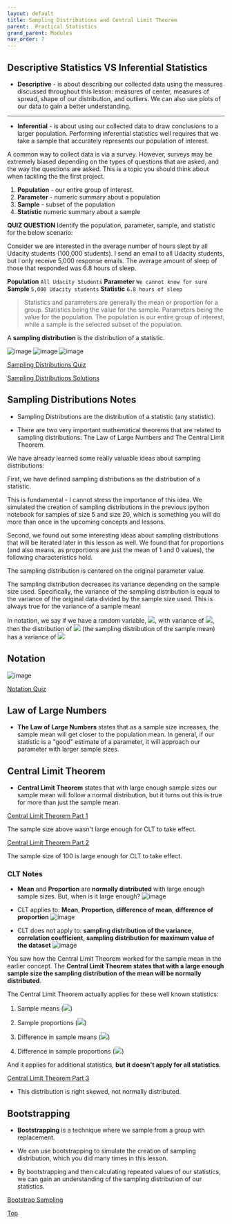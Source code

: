 ```yaml
---
layout: default
title: Sampling Distributions and Central Limit Theorem
parent:  Practical Statistics
grand_parent: Modules
nav_order: 7
---
```


## Descriptive Statistics VS Inferential Statistics

 * **Descriptive** - is about describing our collected data using the measures discussed throughout this lesson: measures of center, measures of spread, shape of our distribution, and outliers. We can also use plots of our data to gain a better understanding.

 ---

 * **Inferential** -  is about using our collected data to draw conclusions to a larger population. Performing inferential statistics well requires that we take a sample that accurately represents our population of interest.

A common way to collect data is via a survey. However, surveys may be extremely biased depending on the types of questions that are asked, and the way the questions are asked. This is a topic you should think about when tackling the the first project.

1. **Population** - our entire group of interest.
2. **Parameter** - numeric summary about a population
3. **Sample** - subset of the population
4. **Statistic** numeric summary about a sample

**QUIZ QUESTION**
Identify the population, parameter, sample, and statistic for the below scenario:

Consider we are interested in the average number of hours slept by all Udacity students (100,000 students). I send an email to all Udacity students, but I only receive 5,000 response emails. The average amount of sleep of those that responded was 6.8 hours of sleep.

**Population** `All Udacity Students`
**Parameter** `We cannot know for sure`
**Sample** `5,000 Udacity students`
**Statistic** `6.8 hours of sleep`


>Statistics and parameters are generally the mean or proportion for a group. Statistics being the value for the sample. Parameters being the value for the population. The population is our entire group of interest, while a sample is the selected subset of the population.

A **sampling distribution** is the distribution of a statistic.

![image](/practical_statistics/003.png)
![image](/practical_statistics/004.png)
![image](/practical_statistics/005.png)

[Sampling Distributions Quiz](https://nbviewer.jupyter.org/github/m-soro/Data_Analyst/blob/main/modules/practical_statistics/Sampling_Distributions_Quiz.ipynb)

[Sampling Distributions Solutions](https://nbviewer.jupyter.org/github/m-soro/Data_Analyst/blob/main/modules/practical_statistics/Sampling_Distributions_Solutions.ipynb)


## Sampling Distributions Notes

* Sampling Distributions are the distribution of a statistic (any statistic).

* There are two very important mathematical theorems that are related to sampling distributions: The Law of Large Numbers and The Central Limit Theorem.

We have already learned some really valuable ideas about sampling distributions:

First, we have defined sampling distributions as the distribution of a statistic.

This is fundamental - I cannot stress the importance of this idea. We simulated the creation of sampling distributions in the previous ipython notebook for samples of size 5 and size 20, which is something you will do more than once in the upcoming concepts and lessons.

Second, we found out some interesting ideas about sampling distributions that will be iterated later in this lesson as well. We found that for proportions (and also means, as proportions are just the mean of 1 and 0 values), the following characteristics hold.

The sampling distribution is centered on the original parameter value.

The sampling distribution decreases its variance depending on the sample size used. Specifically, the variance of the sampling distribution is equal to the variance of the original data divided by the sample size used. This is always true for the variance of a sample mean!

In notation, we say if we have a random variable, <img src="https://render.githubusercontent.com/render/math?math=\LARGE\bar{X}">, with variance of <img src="https://render.githubusercontent.com/render/math?math=\LARGE\sigma^{2}">, then the distribution of <img src="https://render.githubusercontent.com/render/math?math=\LARGE\bar{X}"> (the sampling distribution of the sample mean) has a variance of <img src="https://render.githubusercontent.com/render/math?math=\LARGE\frac{\sigma^{2}}{n}">


## Notation

![image](/practical_statistics/notation_img.png)

[Notation Quiz](https://nbviewer.jupyter.org/github/m-soro/Data_Analyst/blob/main/modules/practical_statistics/Notation.ipynb)

## Law of Large Numbers

* **The Law of Large Numbers** states that as a sample size increases, the sample mean will get closer to the population mean. In general, if our statistic is a "good" estimate of a parameter, it will approach our parameter with larger sample sizes.

## Central Limit Theorem

* **Central Limit Theorem** states that with large enough sample sizes our sample mean will follow a normal distribution, but it turns out this is true for more than just the sample mean.

[Central Limit Theorem Part 1](https://nbviewer.jupyter.org/github/m-soro/Data_Analyst/blob/main/modules/practical_statistics/Central_Limit_Theorem.ipynb)

The sample size above wasn't large enough for CLT to take effect.

[Central Limit Theorem Part 2](https://nbviewer.jupyter.org/github/m-soro/Data_Analyst/blob/main/modules/practical_statistics/Central_Limit_Theorem_Part_2.ipynb)

The sample size of 100 is large enough for CLT to take effect.

### CLT Notes

* **Mean** and **Proportion** are **normally distributed** with large enough sample sizes. But, when is it large enough?
![image](/practical_statistics/006.png)

* CLT applies to: **Mean**, **Proportion**, **difference of mean**, **difference of proportion**
![image](/practical_statistics/007.png)

* CLT does not apply to: **sampling distribution of the variance**, **correlation coefficient**, **sampling distribution for maximum value of the dataset**
![image](/practical_statistics/008.png)

You saw how the Central Limit Theorem worked for the sample mean in the earlier concept. The **Central Limit Theorem states that with a large enough sample size the sampling distribution of the mean will be normally distributed**.

The Central Limit Theorem actually applies for these well known statistics:

1. Sample means (<img src="https://render.githubusercontent.com/render/math?math=\large\bar{x}">)

2. Sample proportions (<img src="https://render.githubusercontent.com/render/math?math=\large p">)

3. Difference in sample means (<img src="https://render.githubusercontent.com/render/math?math=\large\bar{x_{1}}-\bar{x_{2}}">)

4. Difference in sample proportions (<img src="https://render.githubusercontent.com/render/math?math=\large\p_{1} - p_{2}">)

And it applies for additional statistics, **but it doesn't apply for all statistics**.

[Central Limit Theorem Part 3](https://nbviewer.jupyter.org/github/m-soro/Data_Analyst/blob/main/modules/practical_statistics/Central_Limit_Theorem_Part_3.ipynb)

* This distribution is right skewed, not normally distributed.


## Bootstrapping

* **Bootstrapping** is a technique where we sample from a group with replacement.

* We can use bootstrapping to simulate the creation of sampling distribution, which you did many times in this lesson.

* By bootstrapping and then calculating repeated values of our statistics, we can gain an understanding of the sampling distribution of our statistics.

[Bootstrap Sampling](https://nbviewer.jupyter.org/github/m-soro/Data_Analyst/blob/main/modules/practical_statistics/Bootstrap_Sampling.ipynb)

[Top](#)

